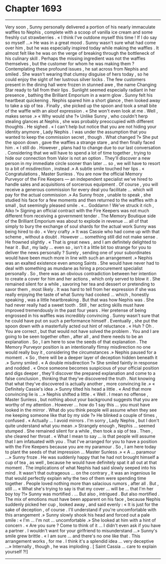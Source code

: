 
# Chapter 1693


---

Very soon , Sunny personally delivered a portion of his nearly immaculate waffles to Nephis , complete with a scoop of vanilla ice cream and some freshly cut strawberries .
« I think I've outdone myself this time ! If I do say so myself …»
He was in a great mood . Sunny wasn't sure what had come over him , but he was especially inspired today while making the waffles . It almost felt like he was on the verge of breaking through the bottleneck of his culinary skill .
Perhaps the missing ingredient was not the waffles themselves , but the customer for whom he was making them ?
Contemplating these profound issues , he sat across from Nephis and smiled .
She wasn't wearing that clumsy disguise of hers today , so he could enjoy the sight of her lustrous silver locks . The few customers present in the dining hall were frozen in stunned awe , the name Changing Star ready to fall from their lips . Sunlight seemed especially radiant in her presence , bathing the Brilliant Emporium in a warm glow .
Sunny felt his heartbeat quickening .
Nephis spared him a short glance , then looked away to take a sip of tea . Finally , she picked up the spoon and took a small bite of the waffle with an aloof expression .
« She won't even look at me . Well , makes sense .»
« Why would she ?»
Unlike Sunny , who couldn't herp stealing glances at Nephis , she was probably preoccupied with different thoughts .
He sighed .
« I can't help but notice that you are not hiding your identity anymore , Lady Nephis . I was under the assumption that you wanted to keep the commission secret , though . What changed ?»
She put the spoon down , gave the waffles a strange stare , and then finally faced him .
« I still do . However , plans had to change due to our last conversation . Considering that we will have to spend a lot of time together , trying to hide our connection from Valor is not an option . They'll discover a new person in my immediate circle sooner than later … so , we will have to resort to a bit of misdirection , instead .»
A subtle smile touched her lips .
« Congratulations , Master Sunless . You are now the official Memory Purveyor of the Fire Keepers — an independent specialist we've hired to handle sales and acquisitions of sorcerous equipment . Of course , you will receive a generous commission for every deal you facilitate … which will pay for the actual commission .»
As Sunny froze , unable to speak , she studied his face for a few moments and then returned to the waffles with a small , but seemingly pleased smile .
«… Goddamn ! We've struck it rich , Aiko !»
Signing an official contract with the Fire Keepers was not much different from receiving a government tender . The Memory Boutique side of the Brilliant Emporium was about to explode in revenue … all of that simply to bury the exchange of soul shards for the actual work Sunny was being hired to do .
« Very crafty .»
It was Cassie who had come up with that scheme , without a doubt .
However … something still did not make sense .
He frowned slightly .
« That is great news , and I am definitely delighted to hear it . But , my lady … even so , isn't it a little bit too strange for you to deliver the news personally ? Surely , sending one of your subordinates would have been much more in line with such an arrangement .»
Nephis was an exalted existence even among Saints . She would have never had to deal with something as mundane as hiring a procurement specialist personally . So , there was an obvious contradiction between her intention to create a cover for him and her actions , which only served to blow it .
She remained silent for a while , savoring her tea and dessert or pretending to savor them , most likely . It was hard to tell from her expression if she was really enjoying the taste of what Sunny had cooked … which , honestly speaking , was a little heartbreaking .
But that was how Nephis was . She had never really had a sweet tooth .
Still , her acting skills must have improved tremendously in the past four years . Her pretense of being engrossed in his waffles was incredibly convincing . Sunny wasn't sure that he could have put on such a performance himself .
Eventually , she put the spoon down with a masterfully acted out hint of reluctance .
« Huh ? Oh . You are correct , but that would not have solved the problem . You and I are going to be seen together often , after all , and there needs to be an explanation . So , I am here to sow the seeds of that explanation . The Memory Purveyor position is an intentionally flimsy misdirection no one would really buy it , considering the circumstances .»
Nephis paused for a moment .
« So , there will be a deeper layer of deception hidden beneath it .»
Sunny smiled .
« A double misdirection ?»
She smiled faintly in response and nodded .
« Once someone becomes suspicious of your official position and digs deeper , they'll discover the prepared explanation and come to a false conclusion , thinking that they've discovered the truth . Not knowing that what they've discovered is actually another , more convincing lie .»
« Definitely Cassie's idea .»
Sunny tilted his head a little .
« And that more convincing lie is …»
Nephis shifted a little .
« Well . I mean no offense , Master Sunless , but nothing about your background suggests that you are worthy of my attention . However … how do 1 say this … you must have looked in the mirror . What do you think people will assume when they see me keeping someone like that by my side ?»
He blinked a couple of times , confused .
« Actually … I avoid mirrors . I'm sorry , Lady Nephis , but I don't quite understand what you mean .»
Strangely enough , Nephis … seemed stumped .
She remained silent for a while , then took a sip of tea .
Then , she cleared her throat .
« What I mean to say … is that people will assume that I am infatuated with you . That I've arranged for you to have a position with the Fire Keepers because you are my paramour . So , I am here today to plant the seeds of that impression … Master Sunless .»
« A … paramour …»
Sunny froze .
He was suddenly happy that he had not brought himself a cup of tea , as well , because he would have definitely spat it all out at that moment .
The implications of what Nephis had said slowly seeped into his mind .
It wasn't that outrageous … on the contrary , it was an ingenious lie that would perfectly explain why the two of them were spending time together . People loved nothing more than salacious rumors , after all .
But , still …
« What she's trying to say is that my cover … will be … that I'm her boy toy ?!»
Sunny was mortified .
… But also , intrigued .
But also mortified .
The mix of emotions must have been apparent on his face , because Nephis suddenly picked her cup , looked away , and said evenly :
« It is just for the sake of deception , of course . I'll understand if you're uncomfortable with this arrangement .»
Sunny slowly shook his head and forced out a pale smile :
« I'm … I'm not … uncomfortable .»
She looked at him with a hint of concern .
« Are you sure ? Come to think of it … I didn't even ask if you have a partner . I wouldn't want for your girlfriend to misunderstand …»
Sunny's smile grew brittle .
« I am sure … and there's no one like that . This arrangement works , for me . I think it's a splendid idea … very deceptive …»
Internally , though , he was imploding .
[ Saint Cassia … care to explain yourself ?!]

---

